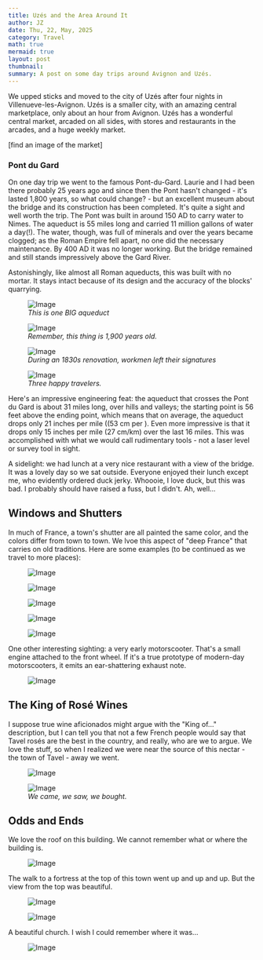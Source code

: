 ```yaml
---
title: Uzés and the Area Around It
author: JZ
date: Thu, 22, May, 2025
category: Travel
math: true
mermaid: true
layout: post
thumbnail: 
summary: A post on some day trips around Avignon and Uzés.  
---  
```

We upped sticks and moved to the city of Uzés after four nights in Villenueve-les-Avignon. Uzés is a smaller city, with an amazing central marketplace, only about an hour from Avignon. Uzés has a wonderful central market, arcaded on all sides, with stores and restaurants in the arcades, and a huge weekly market. 

[find an image of the market]

<h3>Pont du Gard</H3>
On one day trip we went to the famous Pont-du-Gard. Laurie and I had been there probably 25 years ago and since then the Pont hasn't changed - it's lasted 1,800 years, so what could change? - but an excellent museum about the bridge and its construction has been completed. It's quite a sight and well worth the trip. The Pont was built in around 150 AD to carry water to Nimes. The aqueduct is 55 miles long and carried 11 million gallons of water a day(!). The water, though, was full of minerals and over the years became clogged; as the Roman Empire fell apart, no one did the necessary maintenance. By 400 AD it was no longer working. But the bridge remained and still stands impressively above the Gard River. 

Astonishingly, like almost all Roman aqueducts, this was built with no mortar. It stays intact because of its design and the accuracy of the blocks' quarrying. 

<figure class = 'landscape' >
    <img src="{{ "2025/uzes/DSC05911.jpg" | prepend: site.imageurl | prepend: site.baseurl  }}" alt="Image" />
    <figcaption><em>This is one BIG aqueduct</em></figcaption>
</figure>

<figure class = 'landscape' >
    <img src="{{ "2025/uzes/DSC05901.jpg" | prepend: site.imageurl | prepend: site.baseurl  }}" alt="Image" />
    <figcaption><em>Remember, this thing is 1,900 years old.</em></figcaption>
</figure>

<figure class = 'landscape' >
    <img src="{{ "2025/uzes/DSC05899.jpg" | prepend: site.imageurl | prepend: site.baseurl  }}" alt="Image" />
    <figcaption><em>During an 1830s renovation, workmen left their signatures</em></figcaption>
</figure>

<figure class = 'landscape' >
    <img src="{{ "2025/uzes/DSC05903.jpg" | prepend: site.imageurl | prepend: site.baseurl  }}" alt="Image" />
    <figcaption><em>Three happy travelers.</em></figcaption>
</figure>
Here's an impressive engineering feat: the aqueduct that crosses the Pont du Gard is about 31 miles long, over hills and valleys; the starting point is 56 feet above the ending point, which means that on average, the aqueduct drops only 21 inches per mile ((53 cm per ). Even more impressive is that it drops only 15 inches per mile (27 cm/km) over the last 16 miles. This was accomplished with what we would call rudimentary tools - not a laser level or survey tool in sight.

A sidelight: we had lunch at a very nice restaurant with a view of the bridge. It was a lovely day so we sat outside. Everyone enjoyed their lunch except me, who evidently ordered duck jerky. Whoooie, I love duck, but this was bad. I probably should have raised a fuss, but I didn't. Ah, well...

<H2>Windows and Shutters</h2>
In much of France, a town's shutter are all painted the same color, and the colors differ from town to town. We lvoe this aspect of "deep France" that carries on old traditions. Here are some examples (to be continued as we travel to more places):

<figure class = 'portrait' >
    <img src="{{ "2025/uzes/DSC05917.jpg" | prepend: site.imageurl | prepend: site.baseurl  }}" alt="Image" />
    <figcaption><em></em></figcaption>
</figure>
<figure class = 'portrait' >
    <img src="{{ "2025/uzes/DSC05918.jpg" | prepend: site.imageurl | prepend: site.baseurl  }}" alt="Image" />
    <figcaption><em></em></figcaption>
</figure>
<figure class = 'portrait' >
    <img src="{{ "2025/uzes/DSC05919.jpg" | prepend: site.imageurl | prepend: site.baseurl  }}" alt="Image" />
    <figcaption><em></em></figcaption>
</figure>
<figure class = 'portrait' >
    <img src="{{ "2025/uzes/DSC05920.jpg" | prepend: site.imageurl | prepend: site.baseurl  }}" alt="Image" />
    <figcaption><em></em></figcaption>
</figure>
<figure class = 'portrait' >
    <img src="{{ "2025/uzes/DSC05922.jpg" | prepend: site.imageurl | prepend: site.baseurl  }}" alt="Image" />
    <figcaption><em></em></figcaption>
</figure>

One other interesting sighting: a very early motorscooter. That's a small engine attached to the front wheel. If it's a true prototype of modern-day motorscooters, it emits an ear-shattering exhaust note.
<figure class = 'portrait' >
    <img src="{{ "2025/uzes/DSC05923.jpg" | prepend: site.imageurl | prepend: site.baseurl  }}" alt="Image" />
    <figcaption><em></em></figcaption>
</figure>

<h2>The King of Rosé Wines</h2>
I suppose true wine aficionados might argue with the "King of..." description, but I can tell you that not a few French people would say that Tavel rosés are the best in the country, and really, who are we to argue. We love the stuff, so when I realized we were near the source of this nectar - the town of Tavel - away we went. 

<figure class = 'landscape' >
    <img src="{{ "2025/uzes/IMG_7542.jpg" | prepend: site.imageurl | prepend: site.baseurl  }}" alt="Image" />
    <figcaption><em></em></figcaption>
</figure>

<figure class = 'landscape' >
    <img src="{{ "2025/uzes/DSC05916.jpg" | prepend: site.imageurl | prepend: site.baseurl  }}" alt="Image" />
    <figcaption><em>We came, we saw, we bought.</em></figcaption>
</figure>

<h2>Odds and Ends</h2>
We love the roof on this building. We cannot remember what or where the building is.
<figure class = 'landscape' >
    <img src="{{ "2025/uzes/DSC05929.jpg" | prepend: site.imageurl | prepend: site.baseurl  }}" alt="Image" />
    <figcaption><em></em></figcaption>
</figure>

The walk to a fortress at the top of this town went up and up and up. But the view from the top was beautiful.
<figure class = 'portrait' >
    <img src="{{ "2025/uzes/DSC05936.jpg" | prepend: site.imageurl | prepend: site.baseurl  }}" alt="Image" />
    <figcaption><em></em></figcaption>
</figure>

<figure class = 'landscape' >
    <img src="{{ "2025/uzes/DSC05945.jpg" | prepend: site.imageurl | prepend: site.baseurl  }}" alt="Image" />
    <figcaption><em></em></figcaption>
</figure>

A beautiful church. I wish I could remember where it was...
<figure class = 'portrait' >
    <img src="{{ "2025/uzes/DSC05937.jpg" | prepend: site.imageurl | prepend: site.baseurl  }}" alt="Image" />
    <figcaption><em></em></figcaption>
</figure>